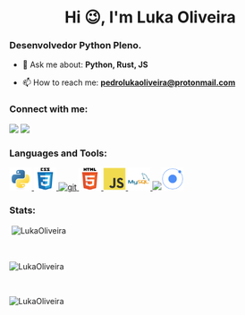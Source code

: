 <h1 align="center">Hi 😉, I'm Luka Oliveira</h1>
<h3 align="left">Desenvolvedor Python Pleno.</h3>

- 💬 Ask me about: **Python, Rust, JS**

- 📫 How to reach me: **pedrolukaoliveira@protonmail.com**


<h3 align="left">Connect with me:</h3>
<p align="left">
    <a href = "mailto:pedrolukaoliveira@protonmail.com"><img src="https://img.shields.io/badge/ProtonMail-8B89CC?style=for-the-badge&logo=protonmail&logoColor=white" target="_blank"></a>
  <a href="https://www.linkedin.com/in/pedro-luka-a554961b9/" target="_blank"><img src="https://img.shields.io/badge/-LinkedIn-%230077B5?style=for-the-badge&logo=linkedin&logoColor=white" target="_blank"></a> 
</p>

<h3 align="left">Languages and Tools:</h3>
<p align="left"> <a href="https://www.w3schools.com/css/" target="_blank"> <img
            src="https://raw.githubusercontent.com/devicons/devicon/master/icons/python/python-original.svg"
            alt="python" width="40" height="40" /> </a> <a href="#s" target="_blank"><img
            src="https://raw.githubusercontent.com/devicons/devicon/master/icons/css3/css3-original-wordmark.svg"
            alt="css3" width="40" height="40" /> </a> <a href="#" target="_blank"> <img
            src="https://www.vectorlogo.zone/logos/git-scm/git-scm-icon.svg" alt="git" width="40" height="40" /> </a> <a
            href="#" target="_blank"> <img
            src="https://raw.githubusercontent.com/devicons/devicon/master/icons/html5/html5-original-wordmark.svg"
            alt="html5" width="40" height="40" /> </a> <a href="#" target="_blank">  <img
            src="https://raw.githubusercontent.com/devicons/devicon/master/icons/javascript/javascript-original.svg"
            alt="javascript" width="40" height="40" /> </a> <a href="#" target="_blank"> <img
            src="https://raw.githubusercontent.com/devicons/devicon/master/icons/mysql/mysql-original-wordmark.svg"
            alt="mysql" width="40" height="40" /> </a> <a href="#" target="_blank"> <img
            src="https://getbootstrap.com/docs/4.0/assets/brand/bootstrap-social-logo.png" width="40" heigth="40"><img
            src="https://raw.githubusercontent.com/devicons/devicon/master/icons/ionic/ionic-original.svg"
            alt="ionic" width="40" height="40" /> </a> 
            
<h3 align="left">Stats:</h3>

<p>&nbsp;<img align="center" src="https://github-readme-streak-stats.herokuapp.com/?user=LukaOliveira&theme=tokyonight"
        alt="LukaOliveira" /></p>
<br>
<p><img align="center"
        src="https://github-readme-stats.vercel.app/api?username=LukaOliveira&show_icons=true&theme=tokyonight&include_all_commits=true&count_private=true"
        alt="LukaOliveira" /></p>
<br>
<p><img align="left"
        src="https://github-readme-stats.vercel.app/api/top-langs?username=LukaOliveira&theme=tokyonight&show_icons=true&locale=en&layout=compact"
        alt="LukaOliveira" /></p>

